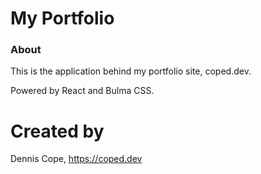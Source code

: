 # My Portfolio

### About
This is the application behind my portfolio site, coped.dev.

Powered by React and Bulma CSS.

# Created by
Dennis Cope, https://coped.dev
